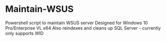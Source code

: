 # Maintain-WSUS
Powershell script to maintain WSUS server
Designed for Windows 10 Pro/Enterprise VL x64
Also reindexes and cleans up SQL Server - currently only supports WID
